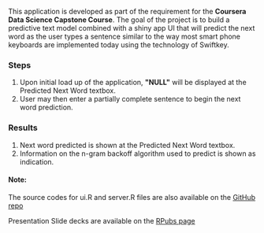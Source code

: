 This application is developed as part of the requirement for the **Coursera Data Science Capstone Course**. The goal of the project is to build a predictive text model combined with a shiny app UI that will predict the next word as the user types a sentence similar to the way most smart phone keyboards are implemented today using the technology of Swiftkey.

### Steps
1. Upon initial load up of the application, **"NULL"** will be displayed at the Predicted Next Word textbox.
2. User may then enter a partially complete sentence to begin the next word prediction.


### Results
1. Next word predicted is shown at the Predicted Next Word textbox.
2. Information on the n-gram backoff algorithm used to predict is shown as indication.

#### Note:
The source codes for ui.R and server.R files are also available on the [GitHub repo](https://github.com/badal2017/Capstone)

Presentation Slide decks are available on the [RPubs page](https://rpubs.com/badalchowdhury/capstone)
